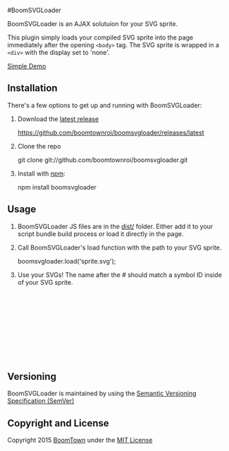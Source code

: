 #BoomSVGLoader

BoomSVGLoader is an AJAX solutuion for your SVG sprite.

This plugin simply loads your compiled SVG sprite into the page immediately after the opening <code>&lt;body&gt;</code> tag. The SVG sprite is wrapped in a <code>&lt;div&gt;</code> with the display set to 'none'.


[Simple Demo](http://boomtownroi.github.io/boomsvgloader/)


## Installation

There's a few options to get up and running with BoomSVGLoader:

1) Download the [latest release](https://github.com/boomtownroi/boomsvgloader/releases/latest)

	https://github.com/boomtownroi/boomsvgloader/releases/latest

2) Clone the repo

	git clone git://github.com/boomtownroi/boomsvgloader.git

3) Install with [npm](https://www.npmjs.com/package/boomsvgloader):

	npm install boomsvgloader



## Usage


1) BoomSVGLoader JS files are in the [dist/](https://github.com/boomtownroi/boomsvgloader/tree/master/dist) folder. Either add it to your script bundle build process or load it directly in the page.

	<script src='js/boomsvgloader.min.js'></script>

2) Call BoomSVGLoader's load function with the path to your SVG sprite.

	boomsvgloader.load('sprite.svg');

3) Use your SVGs! The name after the # should match a symbol ID inside of your SVG sprite.

	<svg><use xlink:href="#heart"/></svg>


## Versioning

BoomSVGLoader is maintained by using the [Semantic Versioning Specification (SemVer)](http://semver.org/)


## Copyright and License

Copyright 2015 [BoomTown](http://boomtownroi.com) under the [MIT License](https://github.com/BoomTownROI/boomsvgloader/blob/master/LICENSE.md)





